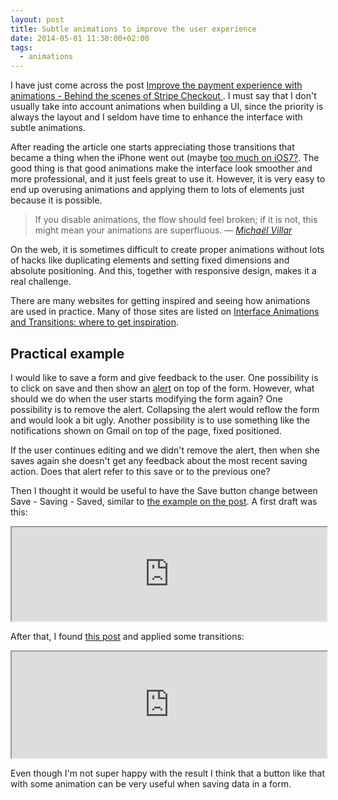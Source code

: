 ```yaml
---
layout: post
title: Subtle animations to improve the user experience
date: 2014-05-01 11:30:00+02:00
tags:
  - animations
---
```


I have just come across the post [Improve the payment experience with animations - Behind the scenes of Stripe Checkout
](https://medium.com/p/3d1b0a9b810e). I must say that I don't usually take into account animations when building a UI, since the priority is always the layout and I seldom have time to enhance the interface with subtle animations.

After reading the article one starts appreciating those transitions that became a thing when the iPhone went out (maybe [too much on iOS7?](http://www.theguardian.com/technology/2013/sep/27/ios-7-motion-sickness-nausea). The good thing is that good animations make the interface look smoother and more professional, and it just feels great to use it. However, it is very easy to end up overusing animations and applying them to lots of elements just because it is possible.

> If you disable animations, the flow should feel broken; if it is not, this might mean your animations are superfluous.
— _[Michaël Villar](https://medium.com/p/3d1b0a9b810e)_

On the web, it is sometimes difficult to create proper animations without lots of hacks like duplicating elements and setting fixed dimensions and absolute positioning. And this, together with responsive design, makes it a real challenge.

There are many websites for getting inspired and seeing how animations are used in practice. Many of those sites are listed on  [Interface Animations and Transitions: where to get inspiration](http://www.inpixelitrust.fr/blog/en/interface-animations-and-transitions-where-to-get-inspiration/).

## Practical example
I would like to save a form and give feedback to the user. One possibility is to click on save and then show an [alert](http://getbootstrap.com/components/#alerts) on top of the form. However, what should we do when the user starts modifying the form again? One possibility is to remove the alert. Collapsing the alert would reflow the form and would look a bit ugly. Another possibility is to use something like the notifications shown on Gmail on top of the page, fixed positioned.

If the user continues editing and we didn't remove the alert, then when she saves again she doesn't get any feedback about the most recent saving action. Does that alert refer to this save or to the previous one?

Then I thought it would be useful to have the Save button change between Save - Saving - Saved, similar to [the example on the post](https://medium.com/p/3d1b0a9b810e). A first draft was this:

<iframe src="https://jsfiddle.net/JMPerez/khjs3x9x/show/" width="100%" height="150px"></iframe>

After that, I found [this post](http://minimalmonkey.com/fun-animations-with-css3/) and applied some transitions:

<iframe src="https://jsfiddle.net/JMPerez/kbtr8mqs/show/" width="100%" height="170px"></iframe>

Even though I'm not super happy with the result I think that a button like that with some animation can be very useful when saving data in a form.

